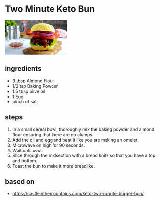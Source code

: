 # Two Minute Keto Bun

![Two Minute Keto Bun](images/two-minute-keto-bun.jpg)

## ingredients

- 3 tbsp Almond Flour
- 1/2 tsp Baking Powder
- 1.5 tbsp olive oil
- 1 Egg
- pinch of salt

## steps

1. In a small cereal bowl, thoroughly mix the baking powder and almond flour ensuring that there are no clumps.
2. Add the oil and egg and beat it like you are making an omelet.
3. Microwave on high for 90 seconds.
4. Wait until cool.
5. Slice through the midsection with a bread knife so that you have a top and bottom.
6. Toast the bun to make it more breadlike.

## based on

- https://castleinthemountains.com/keto-two-minute-burger-bun/
